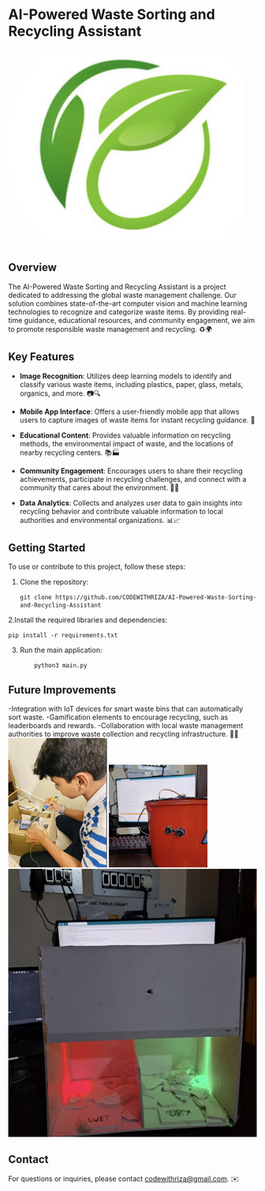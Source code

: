 # AI-Powered Waste Sorting and Recycling Assistant

![Project Logo](tree.png)

## Overview

The AI-Powered Waste Sorting and Recycling Assistant is a project dedicated to addressing the global waste management challenge. Our solution combines state-of-the-art computer vision and machine learning technologies to recognize and categorize waste items. By providing real-time guidance, educational resources, and community engagement, we aim to promote responsible waste management and recycling. ♻️🌍

## Key Features

- **Image Recognition**: Utilizes deep learning models to identify and classify various waste items, including plastics, paper, glass, metals, organics, and more. 📷🔍

- **Mobile App Interface**: Offers a user-friendly mobile app that allows users to capture images of waste items for instant recycling guidance. 📱

- **Educational Content**: Provides valuable information on recycling methods, the environmental impact of waste, and the locations of nearby recycling centers. 📚🏭

- **Community Engagement**: Encourages users to share their recycling achievements, participate in recycling challenges, and connect with a community that cares about the environment. 🤝🌳

- **Data Analytics**: Collects and analyzes user data to gain insights into recycling behavior and contribute valuable information to local authorities and environmental organizations. 📊📈

## Getting Started

To use or contribute to this project, follow these steps:

1. Clone the repository:
   
       git clone https://github.com/CODEWITHRIZA/AI-Powered-Waste-Sorting-and-Recycling-Assistant

2.Install the required libraries and dependencies:
      
    pip install -r requirements.txt
3. Run the main application:

           python3 main.py

## Future Improvements
-Integration with IoT devices for smart waste bins that can automatically sort waste.
-Gamification elements to encourage recycling, such as leaderboards and rewards.
-Collaboration with local waste management authorities to improve waste collection and recycling infrastructure. 🌟🤖
<img src="project1.png" width="200" alt="Project Logo 1">
<img src="project2.png" width="200" alt="Project Logo 2">
[![Video Demo](project3.png)](https://youtube.com/shorts/rNs4sA1MBFg)
## Contact
For questions or inquiries, please contact codewithriza@gmail.com. ✉️
